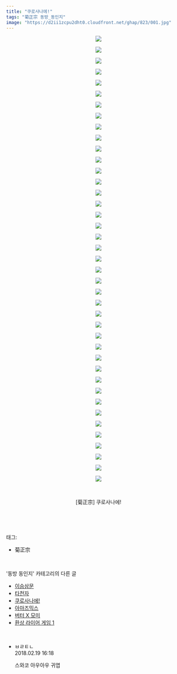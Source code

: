 ```yaml
---
title: "쿠로사나에!"
tags: "菊正宗 동방_동인지"
image: "https://d2ii1zcpu2dht0.cloudfront.net/ghap/823/001.jpg"
---
```

<div class="article">
<p style="text-align: center; clear: none; float: none;"><img src="{{ site.imgserver9 }}/ghap/823/001.jpg"/></p>
<p style="text-align: center; clear: none; float: none;"><img src="{{ site.imgserver9 }}/ghap/823/002.jpg"/></p>
<p style="text-align: center; clear: none; float: none;"><img src="{{ site.imgserver9 }}/ghap/823/003.jpg"/></p>
<p style="text-align: center; clear: none; float: none;"><img src="{{ site.imgserver9 }}/ghap/823/004.jpg"/></p>
<p style="text-align: center; clear: none; float: none;"><img src="{{ site.imgserver9 }}/ghap/823/005.jpg"/></p>
<p style="text-align: center; clear: none; float: none;"><img src="{{ site.imgserver9 }}/ghap/823/006.jpg"/></p>
<p style="text-align: center; clear: none; float: none;"><img src="{{ site.imgserver9 }}/ghap/823/007.jpg"/></p>
<p style="text-align: center; clear: none; float: none;"><img src="{{ site.imgserver9 }}/ghap/823/008.jpg"/></p>
<p style="text-align: center; clear: none; float: none;"><img src="{{ site.imgserver9 }}/ghap/823/009.jpg"/></p>
<p style="text-align: center; clear: none; float: none;"><img src="{{ site.imgserver9 }}/ghap/823/010.jpg"/></p>
<p style="text-align: center; clear: none; float: none;"><img src="{{ site.imgserver9 }}/ghap/823/011.jpg"/></p>
<p style="text-align: center; clear: none; float: none;"><img src="{{ site.imgserver9 }}/ghap/823/012.jpg"/></p>
<p style="text-align: center; clear: none; float: none;"><img src="{{ site.imgserver9 }}/ghap/823/013.jpg"/></p>
<p style="text-align: center; clear: none; float: none;"><img src="{{ site.imgserver9 }}/ghap/823/014.jpg"/></p>
<p style="text-align: center; clear: none; float: none;"><img src="{{ site.imgserver9 }}/ghap/823/015.jpg"/></p>
<p style="text-align: center; clear: none; float: none;"><img src="{{ site.imgserver9 }}/ghap/823/016.jpg"/></p>
<p style="text-align: center; clear: none; float: none;"><img src="{{ site.imgserver9 }}/ghap/823/017.jpg"/></p>
<p style="text-align: center; clear: none; float: none;"><img src="{{ site.imgserver9 }}/ghap/823/018.jpg"/></p>
<p style="text-align: center; clear: none; float: none;"><img src="{{ site.imgserver9 }}/ghap/823/019.jpg"/></p>
<p style="text-align: center; clear: none; float: none;"><img src="{{ site.imgserver9 }}/ghap/823/020.jpg"/></p>
<p style="text-align: center; clear: none; float: none;"><img src="{{ site.imgserver9 }}/ghap/823/021.jpg"/></p>
<p style="text-align: center; clear: none; float: none;"><img src="{{ site.imgserver9 }}/ghap/823/022.jpg"/></p>
<p style="text-align: center; clear: none; float: none;"><img src="{{ site.imgserver9 }}/ghap/823/023.jpg"/></p>
<p style="text-align: center; clear: none; float: none;"><img src="{{ site.imgserver9 }}/ghap/823/024.jpg"/></p>
<p style="text-align: center; clear: none; float: none;"><img src="{{ site.imgserver9 }}/ghap/823/025.jpg"/></p>
<p style="text-align: center; clear: none; float: none;"><img src="{{ site.imgserver9 }}/ghap/823/026.jpg"/></p>
<p style="text-align: center; clear: none; float: none;"><img src="{{ site.imgserver9 }}/ghap/823/027.jpg"/></p>
<p style="text-align: center; clear: none; float: none;"><img src="{{ site.imgserver9 }}/ghap/823/028.jpg"/></p>
<p style="text-align: center; clear: none; float: none;"><img src="{{ site.imgserver9 }}/ghap/823/029.jpg"/></p>
<p style="text-align: center; clear: none; float: none;"><img src="{{ site.imgserver9 }}/ghap/823/030.jpg"/></p>
<p style="text-align: center; clear: none; float: none;"><img src="{{ site.imgserver9 }}/ghap/823/031.jpg"/></p>
<p style="text-align: center; clear: none; float: none;"><img src="{{ site.imgserver9 }}/ghap/823/032.jpg"/></p>
<p style="text-align: center; clear: none; float: none;"><img src="{{ site.imgserver9 }}/ghap/823/033.jpg"/></p>
<p style="text-align: center; clear: none; float: none;"><img src="{{ site.imgserver9 }}/ghap/823/034.jpg"/></p>
<p style="text-align: center; clear: none; float: none;"><img src="{{ site.imgserver9 }}/ghap/823/035.jpg"/></p>
<p style="text-align: center; clear: none; float: none;"><img src="{{ site.imgserver9 }}/ghap/823/036.jpg"/></p>
<p style="text-align: center; clear: none; float: none;"><img src="{{ site.imgserver9 }}/ghap/823/037.jpg"/></p>
<p style="text-align: center; clear: none; float: none;"><img src="{{ site.imgserver9 }}/ghap/823/038.jpg"/></p>
<p style="text-align: center; clear: none; float: none;"><img src="{{ site.imgserver9 }}/ghap/823/039.jpg"/></p>
<p style="text-align: center; clear: none; float: none;"><img src="{{ site.imgserver9 }}/ghap/823/040.jpg"/></p>
<p style="text-align: center; clear: none; float: none;"><img src="{{ site.imgserver9 }}/ghap/823/041.jpg"/></p>
<p style="text-align: center; clear: none; float: none;"><br/></p>
<p style="text-align: center; clear: none; float: none;">[菊正宗] 쿠로사나에!</p>
<p><br/></p>
</div><br/>
<div class="tagTrail">
<p>태그: </p>
<ul>
<li>菊正宗</li>
</ul>
</div><br/>
<div class="another">
<p>'동방 동인지' 카테고리의 다른 글</p>
<ul>
<li><a href="/ghap_826">이승삼문</a></li>
<li><a href="/ghap_825">타천자</a></li>
<li><a href="/ghap_823">쿠로사나에!</a></li>
<li><a href="/ghap_822">아마즈믹스</a></li>
<li><a href="/ghap_821">버터 X 모미</a></li>
<li><a href="/ghap_820">환상 라이어 게임 1</a></li>
</ul>
</div><br/>
<div class="cb_module cb_fluid">
<div class="cb_wrt cb_profile">
<div class="comment">
<ul>
<li class="cb_thumb_off" id="comment15202606">
<div class="cb_comment_area">
<div class="cb_info_area">
<div class="cb_section">
<span class="cb_nick_name">ㅂㄹㅌㄴ</span>
</div>
<div class="cb_section">
<span class="cb_date">2018.02.19 16:18 </span>
</div>
</div>
<div class="cb_dsc_comment">
<p class="cb_dsc">
											스와코 아우아우 귀엽
										</p>
</div>
</div></li>
</ul>
</div>
</div><!-- commentList close -->
</div><br/>
